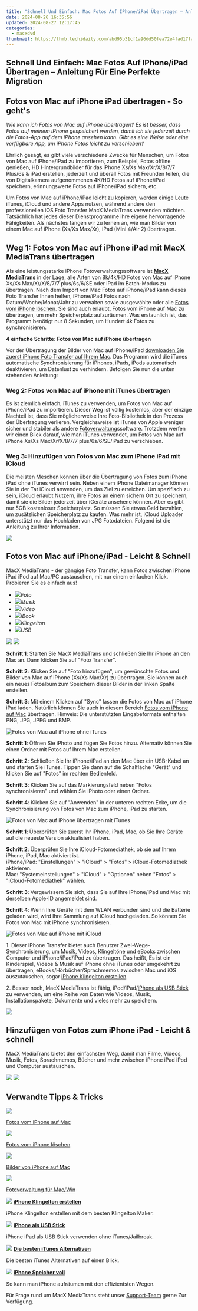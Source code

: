 ```yaml
---
title: "Schnell Und Einfach: Mac Fotos Auf IPhone/iPad Übertragen – Anleitung Für Eine Perfekte Migration"
date: 2024-08-26 16:35:56
updated: 2024-08-27 12:17:45
categories:
  - macxdvd
thumbnail: https://thmb.techidaily.com/abd95b31cf1a96dd50fea72e4fad17faec8b6807eeb04dedcab0ba4e1aebe611.jpg
---
```


## Schnell Und Einfach: Mac Fotos Auf IPhone/iPad Übertragen – Anleitung Für Eine Perfekte Migration

## Fotos von Mac auf iPhone iPad übertragen - So geht's

_Wie kann ich Fotos von Mac auf iPhone übertragen? Es ist besser, dass Fotos auf meinem iPhone gespeichert werden, damit ich sie jederzeit durch die Fotos-App auf dem iPhone ansehen kann. Gibt es eine Weise oder eine verfügbare App, um iPhone Fotos leicht zu verschieben?_ 

Ehrlich gesagt, es gibt viele verschiedene Zwecke für Menschen, um Fotos von Mac auf iPhone/iPad zu importieren, zum Beispiel, Fotos offline genießen, HD Hintergrundbilder für das iPhone Xs/Xs Max/Xr/X/8/7/7 Plus/6s & iPad erstellen, jederzeit und überall Fotos mit Freunden teilen, die von Digitalkamera aufgenommenen 4K/HD Fotos auf iPhone/iPad speichern, erinnungswerte Fotos auf iPhone/iPad sichern, etc. 

Um Fotos von Mac auf iPhone/iPad leicht zu kopieren, werden einige Leute iTunes, iCloud und andere Apps nutzen, während andere den professionellen iOS Foto Transfer MacX MediaTrans verwenden möchten. Tatsächlich hat jedes dieser Dienstprogramme ihre eigene hervorragende Fähigkeiten. Als nächstes fangen wir zu lernen an, wie man Bilder von einem Mac auf iPhone (Xs/Xs Max/Xr), iPad (Mini 4/Air 2) übertragen. 



## Weg 1: Fotos von Mac auf iPhone iPad mit MacX MediaTrans übertragen

Als eine leistungsstarke iPhone Fotoverwaltungssoftware ist [**MacX MediaTrans**](https://tools.techidaily.com/macxdvd/products/) in der Lage, alle Arten von 8k/4k/HD Fotos von Mac auf iPhone Xs/Xs Max/Xr/X/8/7/7 plus/6s/6/SE oder iPad im Batch-Modus zu übertragen. Nach dem Import von Mac Fotos auf iPhone/iPad kann dieses Foto Transfer Ihnen helfen, iPhone/iPad Fotos nach Datum/Woche/Monat/Jahr zu verwalten sowie ausgewählte oder alle [Fotos vom iPhone löschen](https://tools.techidaily.com/macxdvd/products/). Sie sind auch erlaubt, Fotos vom iPhone auf Mac zu übertragen, um mehr Speicherplatz aufzuräumen. Was erstaunlich ist, das Programm benötigt nur 8 Sekunden, um Hundert 4k Fotos zu synchronisieren. 



**4 einfache Schritte: Fotos von Mac auf iPhone übertragen**

Vor der Übertragung der Bilder von Mac auf iPhone/iPad [downloaden Sie zuerst iPhone Foto Transfer auf Ihrem Mac](https://tools.techidaily.com/macxdvd/products/). Das Programm wird die iTunes automatische Synchronisierung für iPhones, iPads, iPods automatisch deaktivieren, um Datenlust zu verhindern. Befolgen Sie nun die unten stehenden Anleitung: 



### Weg 2: Fotos von Mac auf iPhone mit iTunes übertragen

Es ist ziemlich einfach, iTunes zu verwenden, um Fotos von Mac auf iPhone/iPad zu importieren. Dieser Weg ist völlig kostenlos, aber der einzige Nachteil ist, dass Sie möglicherweise Ihre Foto-Bibliothek in den Prozess der Übertragung verlieren. Vergleichsweise ist iTunes von Apple weniger sicher und stabiler als andere [Fotoverwaltung](https://tools.techidaily.com/macxdvd/products/)ssoftware. Trotzdem werfen wir einen Blick darauf, wie man iTunes verwendet, um Fotos von Mac auf iPhone Xs/Xs Max/Xr/X/8/7/7 plus/6s/6/SE/iPad zu verschieben. 



### Weg 3: Hinzufügen von Fotos von Mac zum iPhone iPad mit iCloud

Die meisten Meschen können über die Übertragung von Fotos zum iPhone iPad ohne iTunes verwirrt sein. Neben einem iPhone Dateimanager können Sie in der Tat iCloud anwenden, um das Ziel zu erreichen. Um spezifisch zu sein, iCloud erlaubt Nutzern, ihre Fotos an einem sichern Ort zu speichern, damit sie die Bilder jederzeit über iGeräte ansehene können. Aber es gibt nur 5GB kostenloser Speicherplatz. So müssen Sie etwas Geld bezahlen, um zusätzlichen Speicherplatz zu kaufen. Was mehr ist, iCloud Uploader unterstützt nur das Hochladen von JPG Fotodateien. Folgend ist die Anleitung zu Ihrer Information. 



![](https://www.macxdvd.com/tutorial-de/howto_image/media.png)

## Fotos von Mac auf iPhone/iPad - Leicht & Schnell 

MacX MediaTrans \- der gängige Foto Transfer, kann Fotos zwischen iPhone iPad iPod auf Mac/PC austauschen, mit nur einem einfachen Klick. Probieren Sie es einfach aus!

* ![](https://www.macxdvd.com/tutorial-de/howto_image/foto-icon.png)_Foto_
* ![](https://www.macxdvd.com/tutorial-de/howto_image/musik-icon.png)_Musik_
* ![](https://www.macxdvd.com/tutorial-de/howto_image/film-icon.png)_Video_
* ![](https://www.macxdvd.com/tutorial-de/howto_image/buch-icon.png)_iBook_
* ![](https://www.macxdvd.com/tutorial-de/howto_image/klingelton-icon.png)_Klingelton_
* ![](https://www.macxdvd.com/tutorial-de/howto_image/usb-icon.png)_USB_

[![](https://www.macxdvd.com/tutorial-de/howto_image/macx-de.png)](https://tools.techidaily.com/macxdvd/products/) [![](https://www.macxdvd.com/tutorial-de/howto_image/winx-de.png)](https://tools.techidaily.com/winxdvd/products/) 



**Schritt 1**: Starten Sie MacX MediaTrans und schließen Sie Ihr iPhone an den Mac an. Dann klicken Sie auf "Foto Transfer".

**Schritt 2**: Klicken Sie auf "Foto hinzufügen", um gewünschte Fotos und Bilder von Mac auf iPhone (Xs/Xs Max/Xr) zu übertragen. Sie können auch ein neues Fotoalbum zum Speichern dieser Bilder in der linken Spalte erstellen. 

**Schritt 3**: Mit einem Klicken auf "Sync" lassen die Fotos von Mac auf iPhone iPad laden. Natürlich können Sie auch in diesem Bereich [Fotos vom iPhone auf Mac](https://tools.techidaily.com/macxdvd/products/) übertragen. Hinweis: Die unterstützten Eingabeformate enthalten PNG, JPG, JPEG und BMP. 

![Fotos von Mac auf iPhone ohne iTunes](https://www.macxdvd.com/tutorial-de/article-image/macx-mediatrans-fotos.jpg) 



**Schritt 1**: Öffnen Sie iPhoto und fügen Sie Fotos hinzu. Alternativ können Sie einen Ordner mit Fotos auf Ihrem Mac erstellen. 

**Schritt 2**: Schließen Sie Ihr iPhone/iPad an den Mac über ein USB-Kabel an und starten Sie iTunes. Tippen Sie dann auf die Schalfläche "Gerät" und klicken Sie auf "Fotos" im rechten Bedienfeld. 

**Schritt 3**: Klicken Sie auf das Markierungsfeld neben "Fotos synchronisieren" und wählen Sie iPhoto oder einen Ordner. 

**Schritt 4**: Klicken Sie auf "Anwenden" in der unteren rechten Ecke, um die Synchronisierung von Fotos von Mac zum iPhone, iPad zu starten. 

![Fotos von Mac auf iPhone übertragen mit iTunes](https://www.macxdvd.com/tutorial-de/article-image/fotos-von-mac-auf-iphone.jpg) 



**Schritt 1**: Überprüfen Sie zuerst Ihr iPhone, iPad, Mac, ob Sie Ihre Geräte auf die neueste Version aktualisiert haben. 

**Schritt 2**: Überprüfen Sie Ihre iCloud-Fotomediathek, ob sie auf Ihrem iPhone, iPad, Mac aktiviert ist.   
 iPhone/iPad: "Einstellungen" > "iCloud" > "Fotos" > iCloud-Fotomediathek aktivieren.   
 Mac: "Systemeinstellungen" > "iCloud" > "Optionen" neben "Fotos" > "iCloud-Fotomediathek" wählen. 

**Schritt 3**: Vergewissern Sie sich, dass Sie auf Ihre iPhone/iPad und Mac mit derselben Apple-ID angemeldet sind. 

**Schritt 4**: Wenn Ihre Geräte mit dem WLAN verbunden sind und die Batterie geladen wird, wird Ihre Sammlung auf iCloud hochgeladen. So können Sie Fotos von Mac mit iPhone synchronisieren. 

![Fotos von Mac auf iPhone mit iCloud](https://www.macxdvd.com/tutorial-de/article-image/fotos-von-mac-auf-iphone-2.jpg) 



1\. Dieser iPhone Transfer bietet auch Benutzer Zwei-Wege-Synchronisierung, um Musik, Videos, Klingeltöne und eBooks zwischen Computer und iPhone/iPad/iPod zu übertragen. Das heißt, Es ist ein Kinderspiel, Videos & Musik auf iPhone ohne iTunes oder umgekehrt zu übertragen, eBooks/Hörbücher/Sprachmemos zwischen Mac und iOS auszutauschen, sogar [iPhone Klingelton erstellen](https://tools.techidaily.com/macxdvd/products/). 

2\. Besser noch, MacX MediaTrans ist fähig, iPod/iPad/[iPhone als USB Stick](https://tools.techidaily.com/macxdvd/products/) zu verwenden, um eine Reihe von Daten wie Videos, Musik, Installationspakete, Dokumente und vieles mehr zu speichern. 



![](https://www.macxdvd.com/tutorial-de/howto_image/image2.png) 

## Hinzufügen von Fotos zum iPhone iPad - Leicht & schnell

MacX MediaTrans bietet den einfachsten Weg, damit man Filme, Videos, Musik, Fotos, Sprachmemos, Bücher und mehr zwischen iPhone iPad iPod und Computer austauschen.   

[![](https://www.macxdvd.com/tutorial-de/howto_image/macx-de.png)](https://tools.techidaily.com/macxdvd/products/) [![](https://www.macxdvd.com/tutorial-de/howto_image/winx-de.png)](https://tools.techidaily.com/winxdvd/products/) 



## Verwandte Tipps & Tricks

![](https://www.macxdvd.com/tutorial-de/howto_image/pic-photo-3.jpg) 

[Fotos vom iPhone auf Mac](https://tools.techidaily.com/macxdvd/products/)

![](https://www.macxdvd.com/tutorial-de/howto_image/pic-photo-1.jpg) 

[Fotos vom iPhone löschen](https://tools.techidaily.com/macxdvd/products/)

![](https://www.macxdvd.com/tutorial-de/howto_image/pic-photo-2.jpg) 

[Bilder von iPhone auf Mac](https://tools.techidaily.com/macxdvd/products/)

![](https://www.macxdvd.com/tutorial-de/howto_image/pic-photo-4.jpg) 

[Fotoverwaltung für Mac/Win](https://tools.techidaily.com/macxdvd/products/) 

![](https://www.macxdvd.com/tutorial-de/../seoimage/link_icon_blue.png) **[iPhone Klingelton erstellen](https://tools.techidaily.com/macxdvd/products/)** 

iPhone Klingelton erstellen mit dem besten Klingelton Maker.

![](https://www.macxdvd.com/tutorial-de/../seoimage/link_icon_blue.png) **[iPhone als USB Stick](https://tools.techidaily.com/macxdvd/products/)** 

 iPhone iPad als USB Stick verwenden ohne iTunes/Jailbreak.

![](https://www.macxdvd.com/tutorial-de/../seoimage/link_icon_blue.png) **[Die besten iTunes Alternativen](https://tools.techidaily.com/macxdvd/products/)** 

 Die besten iTunes Alternativen auf einen Blick.

![](https://www.macxdvd.com/tutorial-de/../seoimage/link_icon_blue.png) **[iPhone Speicher voll](https://tools.techidaily.com/macxdvd/products/)** 

So kann man iPhone aufräumen mit den effizientsten Wegen.



Für Frage rund um MacX MediaTrans steht unser [Support-Team](https://tools.techidaily.com/macxdvd/products/) gerne Zur Verfügung.

<ins class="adsbygoogle"
     style="display:block"
     data-ad-format="autorelaxed"
     data-ad-client="ca-pub-7571918770474297"
     data-ad-slot="1223367746"></ins>



<ins class="adsbygoogle"
     style="display:block"
     data-ad-client="ca-pub-7571918770474297"
     data-ad-slot="8358498916"
     data-ad-format="auto"
     data-full-width-responsive="true"></ins>
